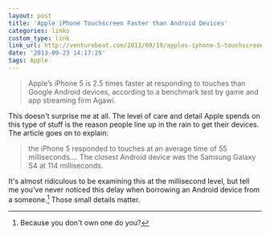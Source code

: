 ```yaml
---
layout: post
title: 'Apple iPhone Touchscreen Faster than Android Devices'
categories: links
custom_type: link
link_url: http://venturebeat.com/2013/09/19/apples-iphone-5-touchscreen-is-2-5-times-faster-than-android-devices/
date: '2013-09-23 14:17:25'
tags: Apple
---
```

> Apple’s iPhone 5 is 2.5 times faster at responding to touches than Google Android devices, according to a benchmark test by game and app streaming firm Agawi.

This doesn't surprise me at all. The level of care and detail Apple spends on this type of stuff is the reason people line up in the rain to get their devices. The article goes on to explain:

 > the iPhone 5 responded to touches at an average time of 55 milliseconds…. The closest Android device was the Samsung Galaxy S4 at 114 milliseconds.

It's almost ridiculous to be examining this at the millisecond level, but tell me you've never noticed this delay when borrowing an Android device from a someone.[^1] Those small details matter.

 [^1]: Because you don't own one do you?

